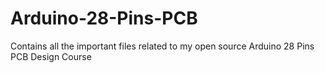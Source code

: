 # Arduino-28-Pins-PCB
Contains all the important files related to my open source Arduino 28 Pins PCB Design Course
